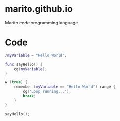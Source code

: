 # marito.github.io
Marito code programming language
# Code
``` lua
/myVariable = "Hello World";

func sayHello() {
    cg(myVariable);
}

w (true) {
    remember (myVariable == "Hello World") range {
        cg("Loop running...");
        break;
    }
}

sayHello();

